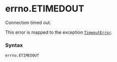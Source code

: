 # errno.ETIMEDOUT

Connection timed out.

This error is mapped to the exception [`TimeoutError`](/exceptions/TimeoutError.md).

### Syntax

```python
errno.ETIMEDOUT
```

